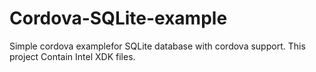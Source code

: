 # Cordova-SQLite-example
Simple cordova examplefor SQLite database with cordova support. This project Contain Intel XDK files.
